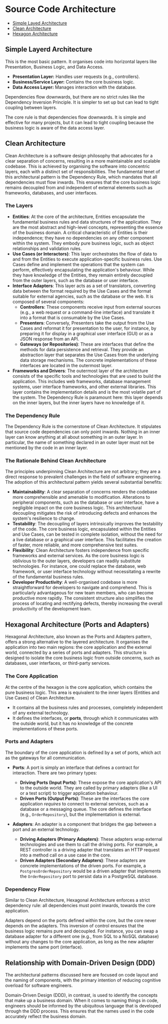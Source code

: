 # Source Code Architecture

* [Simple Layed Architecture](#simple-layerd-architecture)
* [Clean Architecture](#clean-architecture)
* [Hexagon Architecture](#hexagonal-architecture-ports-and-adapters)

## Simple Layerd Architecture

This is the most basic pattern. It organises code into horizontal layers like Presentation, Business Logic, and Data Access.

* **Presentation Layer:** Handles user requests (e.g., controllers).
* **Business/Service Layer:** Contains the core business logic.
* **Data Access Layer:** Manages interaction with the database.

Dependencies flow downwards, but there are no strict rules like the Dependency Inversion Principle. It is simpler to set up but can lead to tight coupling between layers.

The core rule is that dependencies flow downwards. It is simple and effective for many projects, but it can lead to tight coupling because the business logic is aware of the data access layer.

## Clean Architecture

Clean Architecture is a software design philosophy that advocates for a clear separation of concerns, resulting in a more maintainable and scalable codebase. This is achieved by organising the software into concentric layers, each with a distinct set of responsibilities. The fundamental tenet of this architectural pattern is the Dependency Rule, which mandates that all dependencies must flow inwards. This ensures that the core business logic remains decoupled from and independent of external elements such as frameworks, databases, and user interfaces.

### The Layers

* **Entities**: At the core of the architecture, Entities encapsulate the fundamental business rules and data structures of the application. They are the most abstract and high-level concepts, representing the essence of the business domain. A critical characteristic of Entities is their independence; they have no dependencies on any other component within the system. They embody pure business logic, such as object relationships and validation rules.
* **Use Cases (or Interactors)**: This layer orchestrates the flow of data to and from the Entities to execute application-specific business rules. Use Cases define and implement the operations that the system can perform, effectively encapsulating the application's behaviour. While they have knowledge of the Entities, they remain entirely decoupled from the outer layers, such as the database or user interface.
* **Interface Adapters**: This layer acts as a set of translators, converting data between the format required by the Use Cases and the format suitable for external agencies, such as the database or the web. It is composed of several components:
  * **Controllers**: These components receive input from external sources (e.g., a web request or a command-line interface) and translate it into a format that is consumable by the Use Cases.
  * **Presenters**: Conversely, Presenters take the output from the Use Cases and reformat it for presentation to the user, for instance, by preparing it for display in a graphical user interface (GUI) or as a JSON response from an API.
  * **Gateways (or Repositories)**: These are interfaces that define the methods for data persistence and retrieval. They provide an abstraction layer that separates the Use Cases from the underlying data storage mechanisms. The concrete implementations of these interfaces are located in the outermost layer.
* **Frameworks and Drivers**: The outermost layer of the architecture consists of the specific tools and technologies that are used to build the application. This includes web frameworks, database management systems, user interface frameworks, and other external libraries. This layer contains the implementation details and is the most volatile part of the system. The Dependency Rule is paramount here: this layer depends on the inner layers, but the inner layers have no knowledge of it.

### The Dependency Rule

The Dependency Rule is the cornerstone of Clean Architecture. It stipulates that source code dependencies can only point inwards. Nothing in an inner layer can know anything at all about something in an outer layer. In particular, the name of something declared in an outer layer must not be mentioned by the code in an inner layer.

### The Rationale Behind Clean Architecture

The principles underpinning Clean Architecture are not arbitrary; they are a direct response to prevalent challenges in the field of software engineering. The adoption of this architectural pattern yields several substantial benefits:

* **Maintainability**: A clear separation of concerns renders the codebase more comprehensible and amenable to modification. Alterations to peripheral components, such as the database or user interface, have a negligible impact on the core business logic. This architectural decoupling mitigates the risk of introducing defects and enhances the system's resilience to change.
* **Testability**: The decoupling of layers intrinsically improves the testability of the code. The core business logic, encapsulated within the Entities and Use Cases, can be tested in complete isolation, without the need for a live database or a graphical user interface. This facilitates the creation of faster, more reliable, and more comprehensive test suites.
* **Flexibility**: Clean Architecture fosters independence from specific frameworks and external services. As the core business logic is oblivious to the outer layers, developers can readily substitute technologies. For instance, one could replace the database, web framework, or user interface technology without necessitating a rewrite of the fundamental business rules.
* **Developer Productivity**: A well-organised codebase is more straightforward for developers to navigate and comprehend. This is particularly advantageous for new team members, who can become productive more rapidly. The consistent structure also simplifies the process of locating and rectifying defects, thereby increasing the overall productivity of the development team.

## Hexagonal Architecture (Ports and Adapters)

Hexagonal Architecture, also known as the Ports and Adapters pattern, offers a strong alternative to the layered architecture. It organises the application into two main regions: the core application and the external world, connected by a series of ports and adapters. This structure is designed to isolate the core business logic from outside concerns, such as databases, user interfaces, or third-party services.

### The Core Application

At the centre of the hexagon is the core application, which contains the pure business logic. This area is equivalent to the inner layers (Entities and Use Cases) of Clean Architecture.

*   It contains all the business rules and processes, completely independent of any external technology.
*   It defines the interfaces, or **ports**, through which it communicates with the outside world, but it has no knowledge of the concrete implementations of these ports.

### Ports and Adapters

The boundary of the core application is defined by a set of ports, which act as the gateways for all communication.

*   **Ports**: A port is simply an interface that defines a contract for interaction. There are two primary types:
    *   **Driving Ports (Input Ports)**: These expose the core application's API to the outside world. They are called by primary adapters (like a UI or a test script) to trigger application behaviour.
    *   **Driven Ports (Output Ports)**: These are the interfaces the core application *requires* to connect to external services, such as a database or a messaging queue. The core defines the interface (e.g., `OrderRepository`), but the implementation is external.

*   **Adapters**: An adapter is a component that bridges the gap between a port and an external technology.
    *   **Driving Adapters (Primary Adapters)**: These adapters wrap external technologies and use them to call the driving ports. For example, a REST controller is a driving adapter that translates an HTTP request into a method call on a use case in the core.
    *   **Driven Adapters (Secondary Adapters)**: These adapters are concrete implementations of the driven ports. For example, a `PostgresOrderRepository` would be a driven adapter that implements the `OrderRepository` port to persist data in a PostgreSQL database.

### Dependency Flow

Similar to Clean Architecture, Hexagonal Architecture enforces a strict dependency rule: all dependencies must point inwards, towards the core application.

Adapters depend on the ports defined within the core, but the core never depends on the adapters. This inversion of control ensures that the business logic remains pure and decoupled. For instance, you can swap a database adapter for a different one (e.g., from SQL to a NoSQL database) without any changes to the core application, as long as the new adapter implements the same port (interface).

## Relationship with Domain-Driven Design (DDD)

The architectural patterns discussed here are focused on code layout and the naming of components, with the primary intention of reducing cognitive overload for software engineers.

Domain-Driven Design (DDD), in contrast, is used to identify the concepts that make up a business domain. When it comes to naming things in code, engineers should be informed by the ubiquitous language that is developed through the DDD process. This ensures that the names used in the code accurately reflect the business domain.
